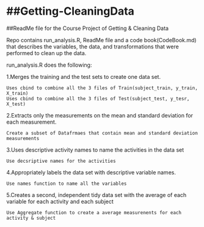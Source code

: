 ##Getting-CleaningData
====================
##ReadMe file for the Course Project of Getting & Cleaning Data

Repo contains run_analysis.R, ReadMe file and a code book(CodeBook.md) that describes the variables, the data, and transformations that were performed to clean up the data.

run_analysis.R does the following:

1.Merges the training and the test sets to create one data set.

	Uses cbind to combine all the 3 files of Train(subject_train, y_train, X_train)
	Uses cbind to combine all the 3 files of Test(subject_test, y_tesr, X_test)
	
2.Extracts only the measurements on the mean and standard deviation for each measurement. 
	
	Create a subset of Datafrmaes that contain mean and standard deviation measurements

3.Uses descriptive activity names to name the activities in the data set

	Use decsriptive names for the activities

4.Appropriately labels the data set with descriptive variable names. 

	Use names function to name all the variables

5.Creates a second, independent tidy data set with the average of each variable for each activity and each subject

	Use Aggregate function to create a average measurenents for each activity & subject
